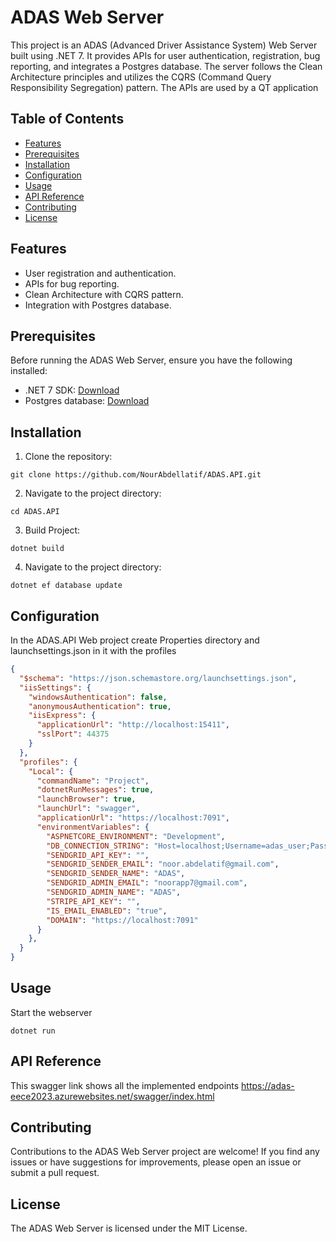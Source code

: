 # ADAS Web Server

This project is an ADAS (Advanced Driver Assistance System) Web Server built using .NET 7. It provides APIs for user authentication, registration, bug reporting, and integrates a Postgres database. 
The server follows the Clean Architecture principles and utilizes the CQRS (Command Query Responsibility Segregation) pattern. The APIs are used by a QT application

## Table of Contents

- [Features](#features)
- [Prerequisites](#prerequisites)
- [Installation](#installation)
- [Configuration](#configuration)
- [Usage](#usage)
- [API Reference](#api-reference)
- [Contributing](#contributing)
- [License](#license)

## Features

- User registration and authentication.
- APIs for bug reporting.
- Clean Architecture with CQRS pattern.
- Integration with Postgres database.

## Prerequisites

Before running the ADAS Web Server, ensure you have the following installed:

- .NET 7 SDK: [Download](https://dotnet.microsoft.com/download)
- Postgres database: [Download](https://www.postgresql.org/download/)

## Installation

1. Clone the repository:

```shell
git clone https://github.com/NourAbdellatif/ADAS.API.git
```
2. Navigate to the project directory:
```shell
cd ADAS.API
```
3. Build Project:
```shell
dotnet build
```
4. Navigate to the project directory:
```shell
dotnet ef database update
```

## Configuration
In the ADAS.API Web project create Properties directory and launchsettings.json in it with the profiles
```json
{
  "$schema": "https://json.schemastore.org/launchsettings.json",
  "iisSettings": {
    "windowsAuthentication": false,
    "anonymousAuthentication": true,
    "iisExpress": {
      "applicationUrl": "http://localhost:15411",
      "sslPort": 44375
    }
  },
  "profiles": {
    "Local": {
      "commandName": "Project",
      "dotnetRunMessages": true,
      "launchBrowser": true,
      "launchUrl": "swagger",
      "applicationUrl": "https://localhost:7091",
      "environmentVariables": {
        "ASPNETCORE_ENVIRONMENT": "Development",
        "DB_CONNECTION_STRING": "Host=localhost;Username=adas_user;Password=adas_password;Database=adas_db",
        "SENDGRID_API_KEY": "",
        "SENDGRID_SENDER_EMAIL": "noor.abdelatif@gmail.com",
        "SENDGRID_SENDER_NAME": "ADAS",
        "SENDGRID_ADMIN_EMAIL": "noorapp7@gmail.com",
        "SENDGRID_ADMIN_NAME": "ADAS",
        "STRIPE_API_KEY": "",
        "IS_EMAIL_ENABLED": "true",
        "DOMAIN": "https://localhost:7091"
      }
    },
  }
}
```

## Usage
Start the webserver
```shell
dotnet run
```

## API Reference
This swagger link shows all the implemented endpoints https://adas-eece2023.azurewebsites.net/swagger/index.html

## Contributing
Contributions to the ADAS Web Server project are welcome! If you find any issues or have suggestions for improvements, please open an issue or submit a pull request.

## License
The ADAS Web Server is licensed under the MIT License.
